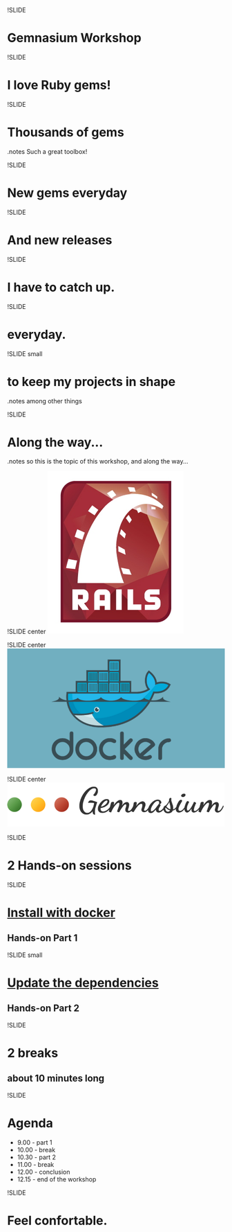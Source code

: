 !SLIDE
# Gemnasium Workshop

!SLIDE
# I love Ruby gems!

!SLIDE
# Thousands of gems
.notes Such a great toolbox!

!SLIDE
# New gems everyday

!SLIDE
# And new releases

!SLIDE
# I have to catch up.

!SLIDE
# everyday.

!SLIDE small
# to keep my projects in shape
.notes among other things

!SLIDE
# Along the way...
.notes so this is the topic of this workshop, and along the way...

!SLIDE center
![rails_logo](rails.jpeg)

!SLIDE center
![docker_logo](docker_logo.png)

!SLIDE center
![gemnasium_logo](gemnasium.png)

!SLIDE
# 2 Hands-on sessions

!SLIDE
# [Install with docker](https://gist.github.com/fcat/7027665)
## Hands-on Part 1

!SLIDE small
# [Update the dependencies](https://gist.github.com/fcat/7027970)
## Hands-on Part 2

!SLIDE
# 2 breaks
## about 10 minutes long

!SLIDE
# Agenda
* 9.00 - part 1
* 10.00 - break
* 10.30 - part 2
* 11.00 - break
* 12.00 - conclusion
* 12.15 - end of the workshop

!SLIDE
# Feel confortable.

